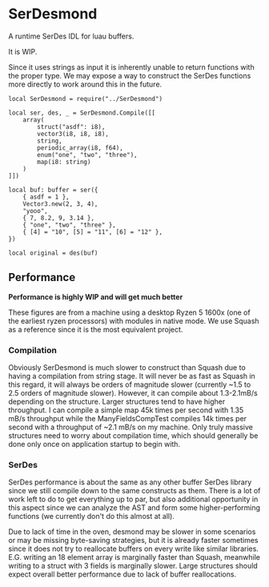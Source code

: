# SerDesmond

A runtime SerDes IDL for luau buffers.

It is WIP.

Since it uses strings as input it is inherently unable to return functions with the proper type. We may expose a way to construct the SerDes functions more directly to work around this in the future.

```luau
local SerDesmond = require("../SerDesmond")

local ser, des, _ = SerDesmond.Compile([[
	array(
		struct("asdf": i8),
		vector3(i8, i8, i8),
		string,
		periodic_array(i8, f64),
		enum("one", "two", "three"),
		map(i8: string)
	)
]])

local buf: buffer = ser({
	{ asdf = 1 },
	Vector3.new(2, 3, 4),
	"yooo",
	{ 7, 8.2, 9, 3.14 },
	{ "one", "two", "three" },
	{ [4] = "10", [5] = "11", [6] = "12" },
})

local original = des(buf)
```

## Performance

**Performance is highly WIP and will get much better**

These figures are from a machine using a desktop Ryzen 5 1600x (one of the earliest ryzen processors) with modules in native mode. We use Squash as a reference since it is the most equivalent project.

### Compilation
Obviously SerDesmond is much slower to construct than Squash due to having a compilation from string stage. It will never be as fast as Squash in this regard, it will always be orders of magnitude slower (currently ~1.5 to 2.5 orders of magnitude slower). However, it can compile about 1.3-2.1mB/s depending on the structure. Larger structures tend to have higher throughput. I can compile a simple map 45k times per second with 1.35 mB/s throughput while the ManyFieldsCompTest compiles 14k times per second with a throughput of ~2.1 mB/s on my machine. Only truly massive structures need to worry about compilation time, which should generally be done only once on application startup to begin with.

### SerDes

SerDes performance is about the same as any other buffer SerDes library since we still compile down to the same constructs as them. There is a lot of work left to do to get everything up to par, but also additional opportunity in this aspect since we can analyze the AST and form some higher-performing functions (we currently don't do this almost at all).

Due to lack of time in the oven, desmond may be slower in some scenarios or may be missing byte-saving strategies, but it is already faster sometimes since it does not try to reallocate buffers on every write like similar libraries. E.G. writing an 18 element array is marginally faster than Squash, meanwhile writing to a struct with 3 fields is marginally slower. Large structures should expect overall better performance due to lack of buffer reallocations.